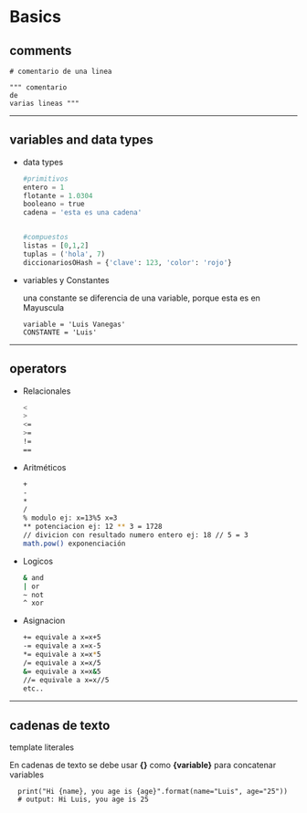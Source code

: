 # Basics

## comments

   ```PY
   # comentario de una linea

   """ comentario
   de
   varias lineas """
   ```

---

## variables and data types

- data types

     ```py
     #primitivos
     entero = 1
     flotante = 1.0304
     booleano = true
     cadena = 'esta es una cadena'
     

     #compuestos
     listas = [0,1,2]
     tuplas = ('hola', 7)
     diccionariosOHash = {'clave': 123, 'color': 'rojo'}
     ```

- variables y Constantes

    una constante se diferencia de una variable, porque esta es en Mayuscula

    ```JS
    variable = 'Luis Vanegas'
    CONSTANTE = 'Luis'
    ```

---

## operators

- Relacionales

     ```BASH
     <
     >
     <=
     >=
     !=
     ==
     ```

- Aritméticos

     ```BASH
     +
     -
     *
     /
     % modulo ej: x=13%5 x=3
     ** potenciacion ej: 12 ** 3 = 1728
     // divicion con resultado numero entero ej: 18 // 5 = 3
     math.pow() exponenciación
     ```

- Logicos

     ```BASH
     & and
     | or 
     ~ not
     ^ xor
     ```

- Asignacion

     ```BASH
     += equivale a x=x+5
     -= equivale a x=x-5
     *= equivale a x=x*5
     /= equivale a x=x/5
     &= equivale a x=x&5
     //= equivale a x=x//5
     etc..
     ```

---

## cadenas de texto

template literales

En cadenas de texto se debe usar **{}** como **{variable}** para concatenar variables

  ```PY
    print("Hi {name}, you age is {age}".format(name="Luis", age="25"))
    # output: Hi Luis, you age is 25
  ```
